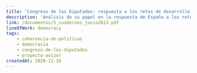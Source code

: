 ```yaml
---
title: 'Congreso de los Diputados: respuesta a los retos de desarrollo'
description: 'Análisis de su papel en la respuesta de España a los retos y problemas del Desarrollo Internacional'
link: /documentos/5_cuadernos_junio2013.pdf
lineOfWork: democracy
tags:
    - coherencia-de-politicas
    - democracia
    - congreso-de-los-diputados
    - proyecto-avizor
createdAt: 2020-11-16
---
```

